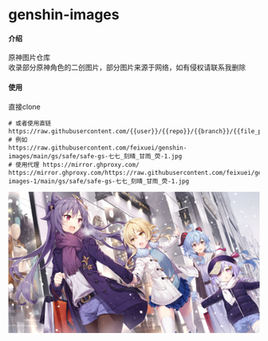 # genshin-images  

#### 介绍  

原神图片仓库  
收录部分原神角色的二创图片，部分图片来源于网络，如有侵权请联系我删除  

#### 使用  

直接clone  

```shel
# 或者使用直链
https://raw.githubusercontent.com/{{user}}/{{repo}}/{{branch}}/{{file_path}}
# 例如
https://raw.githubusercontent.com/feixuei/genshin-images/main/gs/safe/safe-gs-七七_刻晴_甘雨_荧-1.jpg
# 使用代理 https://mirror.ghproxy.com/
https://mirror.ghproxy.com/https://raw.githubusercontent.com/feixuei/genshin-images-1/main/gs/safe/safe-gs-七七_刻晴_甘雨_荧-1.jpg
```

![七七_刻晴_甘雨_荧](https://raw.githubusercontent.com/feixuei/genshin-images-1/main/gs/safe/safe-gs-七七_刻晴_甘雨_荧-1.jpg)
